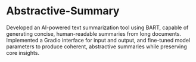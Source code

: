 # Abstractive-Summary
Developed an AI-powered text summarization tool using BART, capable of generating concise, human-readable summaries from long documents. Implemented a Gradio interface for input and output, and fine-tuned model parameters to produce coherent, abstractive summaries while preserving core insights.
